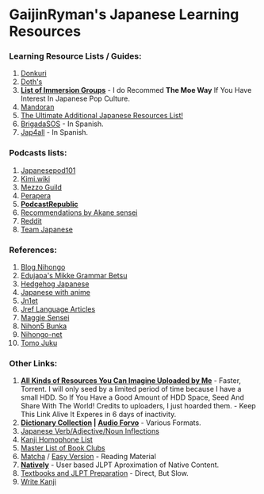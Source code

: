 # GaijinRyman's Japanese Learning Resources

### Learning Resource Lists / Guides:

1. [Donkuri](https://donkuri.github.io/learn-japanese/)
2. [Doth's](https://docs.google.com/document/d/1dERLxWqOOmbL0jq9KrPP0IFYTKRt3AlDEqrLtZytfKQ/)
3. **[List of Immersion Groups](https://docs.google.com/document/d/1EyIKdsFgsakIh568loSanprRbgzZeAiRTNVkDWoY5RI)** - I do Recommed **The Moe Way** If You Have Interest In Japanese Pop Culture.
4. [Mandoran](http://www.mandoran.com/japanese.html)
5. [The Ultimate Additional Japanese Resources List!](https://community.wanikani.com/t/the-ultimate-additional-japanese-resources-list/16859)
6. [BrigadaSOS](https://brigadasos.xyz/) - In Spanish.
7. [Jap4all](https://www.sites.google.com/view/jap4all) - In Spanish.

### Podcasts lists:

1. [Japanesepod101](https://www.japanesepod101.com/blog/2022/02/17/japanese-podcasts/)
2. [Kimi.wiki](https://kimi.wiki/japanese/podcasts)
3. [Mezzo Guild](https://www.mezzoguild.com/japanese-podcasts/)
4. [Perapera](https://www.perapera.org/best-podcasts-learning-japanese)
5. **[PodcastRepublic](https://www.podcastrepublic.net/)**
6. [Recommendations by Akane sensei](https://www.youtube.com/watch?v=Pcq23OG_jks)
7. [Reddit](https://www.reddit.com/r/LearnJapanese/comments/n1rocl/a_big_list_of_japanese_podcasts_from_beginners_to/)
8. [Team Japanese](https://teamjapanese.com/japanese-podcasts/)

### References:

1. [Blog Nihongo](https://blognihongo.com/)
2. [Edujapa's Mikke Grammar Betsu](https://edujapa.com/mikke/grammarbetsu)
3. [Hedgehog Japanese](https://hedgehog-japanese.com/)
4. [Japanese with anime](https://www.japanesewithanime.com/)
5. [Jn1et](https://jn1et.com/)
6. [Jref Language Articles](https://jref.com/articles/categories/language.4/)
7. [Maggie Sensei](https://maggiesensei.com/)
8. [Nihon5 Bunka](https://nihon5-bunka.net/)
9. [Nihongo-net](https://nihongo-net.com/)
10. [Tomo Juku](https://www.tomojuku.com/blog/sitemaps/)

### Other Links:

1. **[All Kinds of Resources You Can Imagine Uploaded by Me](https://filebin.net/ea5roob5h1f551p2)** - Faster, Torrent. I will only seed by a limited period of time because I have a small HDD. So If You Have a Good Amount of HDD Space, Seed And Share With The World! Credits to uploaders, I just hoarded them. - Keep This Link Alive It Experes in 6 days of inactivity.
2. **[Dictionary Collection](https://cloud.freemdict.com/index.php/s/pgKcDcbSDTCzXCs?path=%2FJAPANESE) | [Audio Forvo](https://cloud.freemdict.com/index.php/s/pgKcDcbSDTCzXCs?path=%2F0%20Forvo%20audio)** - Various Formats.
3. [Japanese Verb/Adjective/Noun Inflections](https://hayashibe.jp/tr/juman/dictionary/cform)
4. [Kanji Homophone List](https://www.bretmayer.com/ijidokun.html)
5. [Master List of Book Clubs](https://community.wanikani.com/t/master-list-of-book-clubs/35283)
6. [Matcha](https://matcha-jp.com/) / [Easy Version](https://matcha-jp.com/easy) - Reading Material
7. **[Natively](https://learnnatively.com/)** - User based JLPT Aproximation of Native Content.
8. [Textbooks and JLPT Preparation](https://nitroflare.com/folder/949760/L045paG9uZ28) - Direct, But Slow.
9. [Write Kanji](https://kanji.sh/write)
